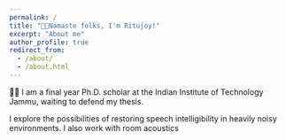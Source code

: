 ```yaml
---
permalink: /
title: "🙏🏼Namaste folks, I'm Ritujoy!"
excerpt: "About me"
author_profile: true
redirect_from: 
  - /about/
  - /about.html
---
```


👨‍🎓 I am a final year Ph.D. scholar at the Indian Institute of Technology Jammu, waiting to defend my thesis.

I explore the possibilities of restoring speech intelligibility in heavily noisy environments. I also work with room acoustics 
